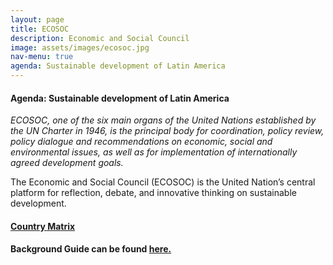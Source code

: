 ```yaml
---
layout: page
title: ECOSOC
description: Economic and Social Council
image: assets/images/ecosoc.jpg
nav-menu: true
agenda: Sustainable development of Latin America
---
```


#### Agenda: Sustainable development of Latin America

*ECOSOC, one of the six main organs of the United Nations established by the UN Charter in 1946,
is the principal body for coordination, policy review, policy dialogue and recommendations on
economic, social and environmental issues, as well as for implementation of internationally
agreed development goals.*

The Economic and Social Council (ECOSOC) is the United Nation’s
central platform for reflection, debate, and innovative thinking on sustainable development.

#### [Country Matrix](https://docs.google.com/spreadsheets/d/1jZ3kV4cQiTzZHRnDIDPKWTcaxTOa53oweAf78eUeq7Y/edit?usp=sharing) 

#### Background Guide can be found [here.](https://drive.google.com/file/d/0B6Qs-nyOS6j4LVRBeDQ2clRzaFM0Q0o0ZENYTVhoam5ibWJV/view?usp=sharing)